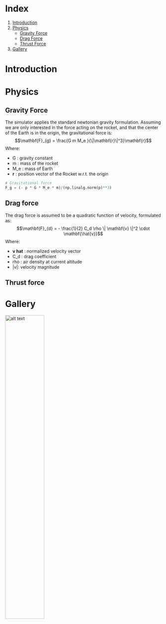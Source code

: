 # Index
1. [Introduction](#introduction)
2. [Physics](#physics)
     - [Gravity Force](#gravity-force)
     - [Drag Force](#drag-force)
     - [Thrust Force](#thrust-force)
5. [Gallery](#gallery)

# Introduction

# Physics

## Gravity Force
The simulator applies the standard newtonian gravity formulation.
Assuming we are only interested in the force acting on the rocket, and that the center of the Earth is in the origin, the gravitational force is:
$$\mathbf{F}_{g} = \frac{G m M_e }{\|\mathbf{r}\|^3}\mathbf{r}$$
Where:
  - G : gravity constant
  - m : mass of the rocket
  - M_e : mass of Earth
  - **r** : position vector of the Rocket w.r.t. the origin

```python
# Gravitational force
F_g = (- p * G * M_e * m)/(np.linalg.norm(p)**3)
```

## Drag force
The drag force is assumed to be a quadratic function of velocity, formulated as:
$$\mathbf{F}_{d} = - \frac{1}{2} C_d \rho \| \mathbf{v} \|^2 \cdot \mathbf{\hat{v}}$$
Where:
  - **v hat** : normalized velocity vector
  - C_d : drag coefficient
  - rho : air density at current altitude
  - |v|: velocity magnitude

## Thrust force

# Gallery
<img src="https://i.imgur.com/jhfVVsT.png" width="50%" height="50%" alt="alt text" title="sim">
